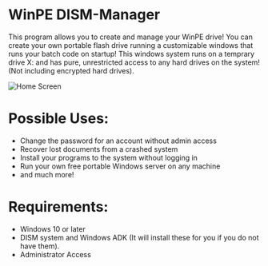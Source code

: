 # WinPE DISM-Manager
This program allows you to create and manage your WinPE drive! You can create your own portable flash drive running a customizable windows that runs your batch code on startup! This windows system runs on a temprary drive X: and has pure, unrestricted access to any hard drives on the system! (Not including encrypted hard drives).

![Home Screen](https://s19.postimg.cc/yqp6n27wz/disk_inv.png "Screenshot of Home Screen")

# Possible Uses:
- Change the password for an account without admin access
- Recover lost documents from a crashed system
- Install your programs to the system without logging in
- Run your own free portable Windows server on any machine
- and much more!

# Requirements:
- Windows 10 or later
- DISM system and Windows ADK (It will install these for you if you do not have them).
- Administrator Access
